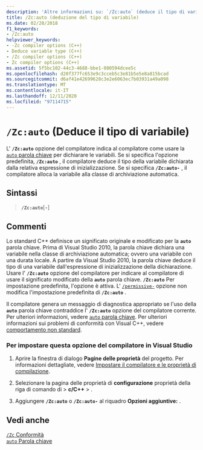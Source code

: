 ```yaml
---
description: 'Altre informazioni su: `/Zc:auto` (deduce il tipo di variabile)'
title: /Zc:auto (deduzione del tipo di variabile)
ms.date: 02/28/2018
f1_keywords:
- /Zc:auto
helpviewer_keywords:
- -Zc compiler options (C++)
- Deduce variable type (C++)
- /Zc compiler options (C++)
- Zc compiler options (C++)
ms.assetid: 5f5bc102-44c3-4688-bbe1-080594dcee5c
ms.openlocfilehash: d20f377fc653e9c3cceb5c3e81b5e5e8a815bcad
ms.sourcegitcommit: d6af41e42699628c3e2e6063ec7b03931a49a098
ms.translationtype: MT
ms.contentlocale: it-IT
ms.lasthandoff: 12/11/2020
ms.locfileid: "97114715"
---
```

# <a name="zcauto-deduce-variable-type"></a>`/Zc:auto` (Deduce il tipo di variabile)

L' **`/Zc:auto`** opzione del compilatore indica al compilatore come usare la [ `auto` parola chiave](../../cpp/auto-cpp.md) per dichiarare le variabili. Se si specifica l'opzione predefinita, **`/Zc:auto`** , il compilatore deduce il tipo della variabile dichiarata dalla relativa espressione di inizializzazione. Se si specifica **`/Zc:auto-`** , il compilatore alloca la variabile alla classe di archiviazione automatica.

## <a name="syntax"></a>Sintassi

> **`/Zc:auto`**[**`-`**]

## <a name="remarks"></a>Commenti

Lo standard C++ definisce un significato originale e modificato per la **`auto`** parola chiave. Prima di Visual Studio 2010, la parola chiave dichiara una variabile nella classe di archiviazione automatica; ovvero una variabile con una durata locale. A partire da Visual Studio 2010, la parola chiave deduce il tipo di una variabile dall'espressione di inizializzazione della dichiarazione. Usare l' **`/Zc:auto`** opzione del compilatore per indicare al compilatore di usare il significato modificato della **`auto`** parola chiave. **`/Zc:auto`** Per impostazione predefinita, l'opzione è attiva. L' [`/permissive-`](permissive-standards-conformance.md) opzione non modifica l'impostazione predefinita di **`/Zc:auto`** .

Il compilatore genera un messaggio di diagnostica appropriato se l'uso della **`auto`** parola chiave contraddice l' **`/Zc:auto`** opzione del compilatore corrente. Per ulteriori informazioni, vedere [ `auto` parola chiave](../../cpp/auto-cpp.md). Per ulteriori informazioni sui problemi di conformità con Visual C++, vedere [comportamento non standard](../../cpp/nonstandard-behavior.md).

### <a name="to-set-this-compiler-option-in-visual-studio"></a>Per impostare questa opzione del compilatore in Visual Studio

1. Aprire la finestra di dialogo **Pagine delle proprietà** del progetto. Per informazioni dettagliate, vedere [Impostare il compilatore e le proprietà di compilazione](../working-with-project-properties.md).

1. Selezionare la pagina delle proprietà di **configurazione** proprietà della riga di comando di  >  **c/C++**  >   .

1. Aggiungere **`/Zc:auto`** o **`/Zc:auto-`** al riquadro **Opzioni aggiuntive:** .

## <a name="see-also"></a>Vedi anche

[`/Zc` Conformità](zc-conformance.md)<br/>
[`auto` Parola chiave](../../cpp/auto-cpp.md)
